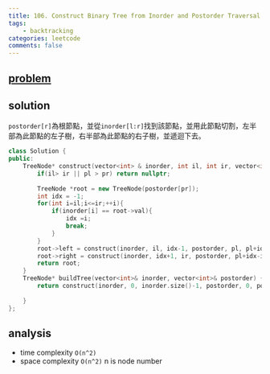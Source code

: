```yaml
---
title: 106. Construct Binary Tree from Inorder and Postorder Traversal
tags:  
    - backtracking
categories: leetcode
comments: false
---
```


## [problem](https://leetcode.com/problems/construct-binary-tree-from-inorder-and-postorder-traversal/)


## solution

`postorder[r]`為根節點，並從`inorder[l:r]`找到該節點，並用此節點切割，左半部為此節點的左子樹，右半部為此節點的右子樹，並遞迴下去。

```c++
class Solution {
public:
    TreeNode* construct(vector<int> & inorder, int il, int ir, vector<int> & postorder, int pl, int pr){
        if(il> ir || pl > pr) return nullptr;
        
        TreeNode *root = new TreeNode(postorder[pr]);
        int idx = -1;
        for(int i=il;i<=ir;++i){
            if(inorder[i] == root->val){
                idx =i;
                break;
            }
        }
        root->left = construct(inorder, il, idx-1, postorder, pl, pl+idx-il-1);
        root->right = construct(inorder, idx+1, ir, postorder, pl+idx-il, pr-1);
        return root;
    }
    TreeNode* buildTree(vector<int>& inorder, vector<int>& postorder) {
        return construct(inorder, 0, inorder.size()-1, postorder, 0, postorder.size()-1);
        
    }
};
```

## analysis
- time complexity `O(n^2)`
- space complexity `O(n^2)`  n is node number